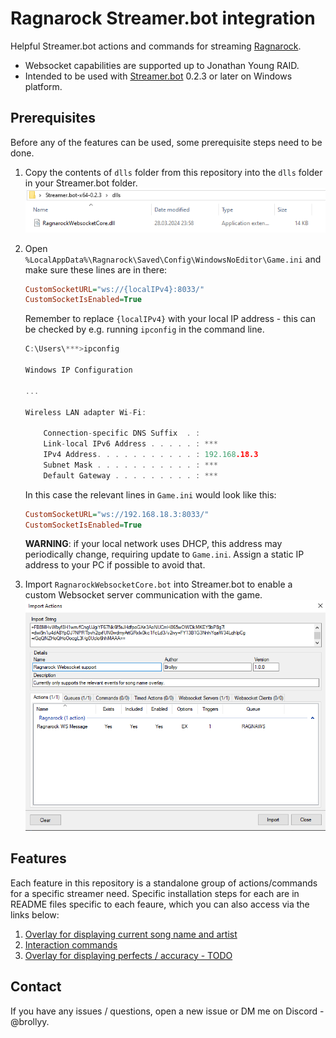 # Ragnarock Streamer.bot integration
Helpful Streamer.bot actions and commands for streaming [Ragnarock](https://www.ragnarock-game.com/home).

* Websocket capabilities are supported up to Jonathan Young RAID.
* Intended to be used with [Streamer.bot](https://streamer.bot/) 0.2.3 or later on Windows platform.

## Prerequisites

Before any of the features can be used, some prerequisite steps need to be done.

1. Copy the contents of `dlls` folder from this repository into the `dlls` folder in your Streamer.bot folder.
![dlls](dlls.png)
2. Open `%LocalAppData%\Ragnarock\Saved\Config\WindowsNoEditor\Game.ini` and make sure these lines are in there:
    ```ini
    CustomSocketURL="ws://{localIPv4}:8033/"
    CustomSocketIsEnabled=True
    ```
    Remember to replace `{localIPv4}` with your local IP address - this can be checked by e.g. running `ipconfig` in the command line.
    ```c
    C:\Users\***>ipconfig

    Windows IP Configuration

    ...

    Wireless LAN adapter Wi-Fi:

        Connection-specific DNS Suffix  . :
        Link-local IPv6 Address . . . . . : ***
        IPv4 Address. . . . . . . . . . . : 192.168.18.3
        Subnet Mask . . . . . . . . . . . : ***
        Default Gateway . . . . . . . . . : ***
    ```
    In this case the relevant lines in `Game.ini` would look like this:
    ```ini
    CustomSocketURL="ws://192.168.18.3:8033/"
    CustomSocketIsEnabled=True
    ```

    **WARNING**: if your local network uses DHCP, this address may periodically change, requiring update to `Game.ini`. Assign a static IP address to your PC if possible to avoid that.
3. Import `RagnarockWebsocketCore.bot` into Streamer.bot to enable a custom Websocket server communication with the game.
    ![import](import.png)

## Features

Each feature in this repository is a standalone group of actions/commands for a specific streamer need.
Specific installation steps for each are in README files specific to each feaure, which you can also access via the links below:

1. [Overlay for displaying current song name and artist](SongNameOverlay/README.md)
2. [Interaction commands](InteractionCommands/README.md)
3. [Overlay for displaying perfects / accuracy - TODO](/README.md)

## Contact

If you have any issues / questions, open a new issue or DM me on Discord - @brollyy.